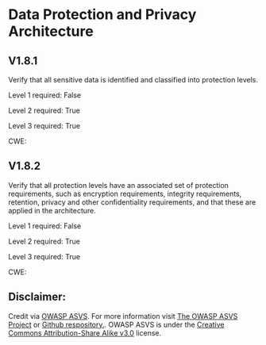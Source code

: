 #  Data Protection and Privacy Architecture
## V1.8.1
Verify that all sensitive data is identified and classified into protection levels.
Level 1 required: False
Level 2 required: True
Level 3 required: True
CWE: [](https://cwe.mitre.org/data/definitions/)
## V1.8.2
Verify that all protection levels have an associated set of protection requirements, such as encryption requirements, integrity requirements, retention, privacy and other confidentiality requirements, and that these are applied in the architecture.
Level 1 required: False
Level 2 required: True
Level 3 required: True
CWE: [](https://cwe.mitre.org/data/definitions/)

## Disclaimer:
Credit via [OWASP ASVS](https://owasp.org/www-project-application-security-verification-standard/). For more information visit [The OWASP ASVS Project](https://owasp.org/www-project-application-security-verification-standard/) or [Github respository.](https://github.com/OWASP/ASVS). OWASP ASVS is under the [Creative Commons Attribution-Share Alike v3.0](https://creativecommons.org/licenses/by-sa/3.0/) license.
